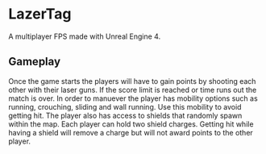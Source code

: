 # LazerTag

A multiplayer FPS made with Unreal Engine 4.

## Gameplay

Once the game starts the players will have to gain points by shooting each other with their laser guns. If the score limit is reached or time runs out the match is over.
In order to manuever the player has mobility options such as running, crouching, sliding and wall running. Use this mobility to avoid getting hit. The player also has access to shields that randomly spawn within the map. Each player can hold two shield charges. Getting hit while having a shield will remove a charge but will not award points to the other player.
